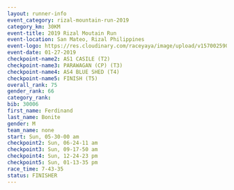 ```yaml
---
layout: runner-info 
event_category: rizal-mountain-run-2019 
category_km: 30KM 
event-title: 2019 Rizal Moutain Run 
event-location: San Mateo, Rizal Philippines 
event-logo: https://res.cloudinary.com/raceyaya/image/upload/v1570025909/logo/rizal-mountain_gkfete.jpg 
event-date: 01-27-2019 
checkpoint-name2: AS1 CASILE (T2) 
checkpoint-name3: PARAWAGAN (CP) (T3) 
checkpoint-name4: AS4 BLUE SHED (T4) 
checkpoint-name5: FINISH (T5) 
overall_rank: 75
gender_rank: 66
category_rank: 
bib: 30006
first_name: Ferdinand
last_name: Bonite
gender: M
team_name: none
start: Sun, 05-30-00 am
checkpoint2: Sun, 06-24-11 am
checkpoint3: Sun, 09-17-50 am
checkpoint4: Sun, 12-24-23 pm
checkpoint5: Sun, 01-13-35 pm
race_time: 7-43-35
status: FINISHER
---
```

